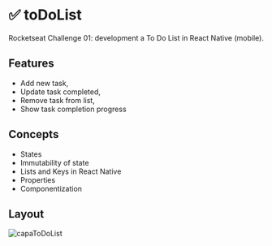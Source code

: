 # ✅ toDoList 
Rocketseat Challenge 01: development a To Do List in React Native (mobile).

## Features
  - Add new task,
  - Update task completed,
  - Remove task from list,
  - Show task completion progress

## Concepts
  - States
  - Immutability of state
  - Lists and Keys in React Native
  - Properties
  - Componentization

## Layout
  ![capaToDoList](https://user-images.githubusercontent.com/28874783/214693940-545408d6-8bb1-418b-9c97-d29eba825c29.png)
